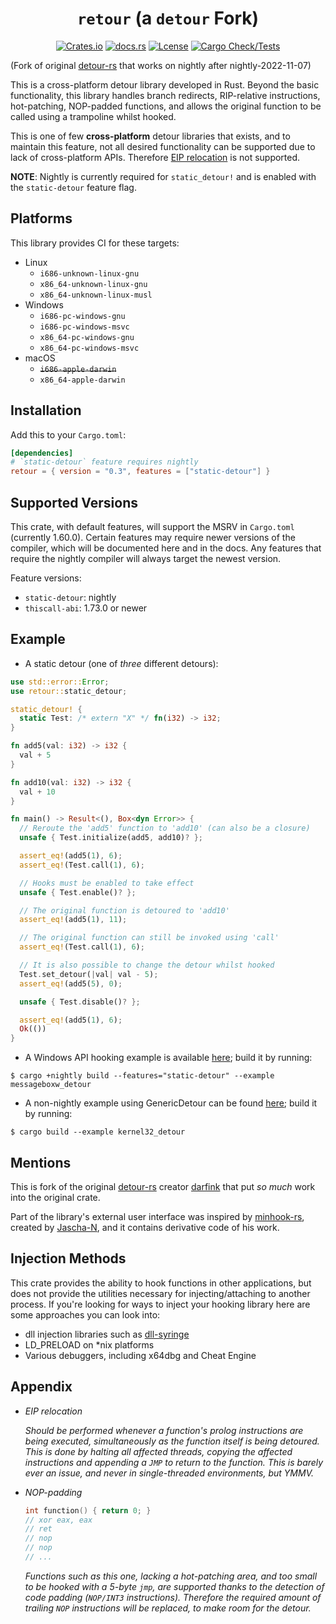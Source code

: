 <div align="center">

# `retour` (a `detour` Fork)

[![Crates.io][crates-badge]][crates-url]
[![docs.rs][docs-badge]][docs-url]
[![Lcense][license-badge]][license-url]
[![Cargo Check/Tests][actions-badge]][actions-url]
</div>

[crates-badge]: https://img.shields.io/crates/v/retour.svg
[crates-url]: https://crates.io/crates/retour

[docs-badge]: https://docs.rs/retour/badge.svg
[docs-url]: https://docs.rs/retour

[license-badge]: https://img.shields.io/crates/l/retour
[license-url]: ./LICENSE

[actions-badge]: https://github.com/Hpmason/retour-rs/actions/workflows/ci.yml/badge.svg
[actions-url]: https://github.com/Hpmason/retour-rs/actions/workflows/ci.yml

(Fork of original [detour-rs](https://github.com/darfink/detour-rs) 
that works on nightly after nightly-2022-11-07)


This is a cross-platform detour library developed in Rust. Beyond the basic
functionality, this library handles branch redirects, RIP-relative
instructions, hot-patching, NOP-padded functions, and allows the original
function to be called using a trampoline whilst hooked.

This is one of few **cross-platform** detour libraries that exists, and to
maintain this feature, not all desired functionality can be supported due to
lack of cross-platform APIs. Therefore [EIP relocation](#appendix) is not
supported.

**NOTE**: Nightly is currently required for `static_detour!` and is enabled with the `static-detour` feature flag.

## Platforms

This library provides CI for these targets:

- Linux
  * `i686-unknown-linux-gnu`
  * `x86_64-unknown-linux-gnu`
  * `x86_64-unknown-linux-musl`
- Windows
  * `i686-pc-windows-gnu`
  * `i686-pc-windows-msvc`
  * `x86_64-pc-windows-gnu`
  * `x86_64-pc-windows-msvc`
- macOS
  * ~~`i686-apple-darwin`~~
  * `x86_64-apple-darwin`

## Installation

Add this to your `Cargo.toml`:

```toml
[dependencies]
# `static-detour` feature requires nightly
retour = { version = "0.3", features = ["static-detour"] }
```

## Supported Versions
This crate, with default features, will support the MSRV in `Cargo.toml` 
(currently 1.60.0). Certain features may require newer versions of the compiler, 
which will be documented here and in the docs. Any features that require the 
nightly compiler will always target the newest version.

Feature versions:
- `static-detour`: nightly
- `thiscall-abi`: 1.73.0 or newer

## Example

- A static detour (one of *three* different detours):

```rust
use std::error::Error;
use retour::static_detour;

static_detour! {
  static Test: /* extern "X" */ fn(i32) -> i32;
}

fn add5(val: i32) -> i32 {
  val + 5
}

fn add10(val: i32) -> i32 {
  val + 10
}

fn main() -> Result<(), Box<dyn Error>> {
  // Reroute the 'add5' function to 'add10' (can also be a closure)
  unsafe { Test.initialize(add5, add10)? };

  assert_eq!(add5(1), 6);
  assert_eq!(Test.call(1), 6);

  // Hooks must be enabled to take effect
  unsafe { Test.enable()? };

  // The original function is detoured to 'add10'
  assert_eq!(add5(1), 11);

  // The original function can still be invoked using 'call'
  assert_eq!(Test.call(1), 6);

  // It is also possible to change the detour whilst hooked
  Test.set_detour(|val| val - 5);
  assert_eq!(add5(5), 0);

  unsafe { Test.disable()? };

  assert_eq!(add5(1), 6);
  Ok(())
}
```

- A Windows API hooking example is available [here](./examples/messageboxw_detour.rs); build it by running:
```
$ cargo +nightly build --features="static-detour" --example messageboxw_detour
```

- A non-nightly example using GenericDetour can be found [here](./examples/kernel32_detour.rs); build it by running:
```
$ cargo build --example kernel32_detour
```

## Mentions

This is fork of the original [detour-rs][detour-rs] creator 
[darfink][detour-rs-author] that put *so much* work into the original crate.

Part of the library's external user interface was inspired by
[minhook-rs][minhook], created by [Jascha-N][minhook-author], and it contains
derivative code of his work.

## Injection Methods
This crate provides the ability to hook functions in other applications, but does not provide the utilities necessary for injecting/attaching to another process. If you're looking for ways to inject your hooking library here are some approaches you can look into:

- dll injection libraries such as [dll-syringe](https://crates.io/crates/dll-syringe)
- LD_PRELOAD on *nix platforms
- Various debuggers, including x64dbg and Cheat Engine

## Appendix

- *EIP relocation*

  *Should be performed whenever a function's prolog instructions
  are being executed, simultaneously as the function itself is being
  detoured. This is done by halting all affected threads, copying the affected
  instructions and appending a `JMP` to return to the function. This is
  barely ever an issue, and never in single-threaded environments, but YMMV.*

- *NOP-padding*
  ```c
  int function() { return 0; }
  // xor eax, eax
  // ret
  // nop
  // nop
  // ...
  ```
  *Functions such as this one, lacking a hot-patching area, and too small to
  be hooked with a 5-byte `jmp`, are supported thanks to the detection of
  code padding (`NOP/INT3` instructions). Therefore the required amount of
  trailing `NOP` instructions will be replaced, to make room for the detour.*

<!-- Links -->
[minhook-author]: https://github.com/Jascha-N
[minhook]: https://github.com/Jascha-N/minhook-rs/
[detour-rs]: https://github.com/darfink/detour-rs
[detour-rs-author]: https://github.com/darfink
